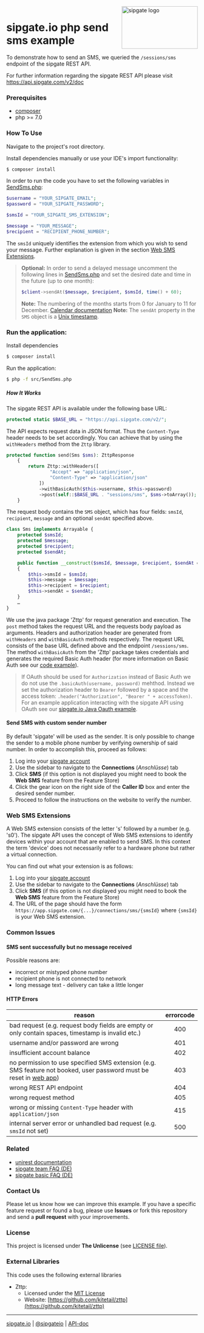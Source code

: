 <img src="https://www.sipgatedesign.com/wp-content/uploads/wort-bildmarke_positiv_2x.jpg" alt="sipgate logo" title="sipgate" align="right" height="112" width="200"/>

# sipgate.io php send sms example

To demonstrate how to send an SMS, we queried the `/sessions/sms` endpoint of the sipgate REST API.

For further information regarding the sipgate REST API please visit https://api.sipgate.com/v2/doc

### Prerequisites

-   [composer](https://getcomposer.org)
-   php >= 7.0

### How To Use

Navigate to the project's root directory.

Install dependencies manually or use your IDE's import functionality:

```bash
$ composer install
```

In order to run the code you have to set the following variables in [SendSms.php](./src/SendSms.php):

```php
$username = "YOUR_SIPGATE_EMAIL";
$password = "YOUR_SIPGATE_PASSWORD";

$smsId = "YOUR_SIPGATE_SMS_EXTENSION";

$message = "YOUR_MESSAGE";
$recipient = "RECIPIENT_PHONE_NUMBER";
```

The `smsId` uniquely identifies the extension from which you wish to send your message. Further explanation is given in the section [Web SMS Extensions](#web-sms-extensions).

> **Optional:**
> In order to send a delayed message uncomment the following lines in [SendSms.php](./src/SendSms.php) and set the desired date and time in the future (up to one month):
>
> ```php
> $client->sendAt($message, $recipient, $smsId, time() + 60);
> ```
>
> **Note:** The numbering of the months starts from 0 for January to 11 for December. [Calendar documentation](https://docs.oracle.com/javase/7/docs/api/java/util/Calendar.html)
> **Note:** The `sendAt` property in the `SMS` object is a [Unix timestamp](https://www.unixtimestamp.com/).

### Run the application:

Install dependencies

```bash
$ composer install
```

Run the application:

```bash
$ php -f src/SendSms.php
```

##### How It Works

The sipgate REST API is available under the following base URL:

```php
protected static $BASE_URL = "https://api.sipgate.com/v2/";
```

The API expects request data in JSON format. Thus the `Content-Type` header needs to be set accordingly. You can achieve that by using the `withHeaders` method from the `Zttp` library.

```php
protected function send(Sms $sms): ZttpResponse
    {
        return Zttp::withHeaders([
                "Accept" => "application/json",
                "Content-Type" => "application/json"
            ])
            ->withBasicAuth($this->username, $this->password)
            ->post(self::$BASE_URL . "sessions/sms", $sms->toArray());
    }
```

The request body contains the `SMS` object, which has four fields: `smsId`, `recipient`, `message` and an optional `sendAt` specified above.

```php
class Sms implements Arrayable {
    protected $smsId;
    protected $message;
    protected $recipient;
    protected $sendAt;

    public function __construct($smsId, $message, $recipient, $sendAt = null)
    {
        $this->smsId = $smsId;
        $this->message = $message;
        $this->recipient = $recipient;
        $this->sendAt = $sendAt;
    }
    …
}
```

We use the java package 'Zttp' for request generation and execution. The `post` method takes the request URL and the requests body payload as arguments. Headers and authorization header  are generated from `withHeaders` and `withBasicAuth` methods respectively. The request URL consists of the base URL defined above and the endpoint `/sessions/sms`. The method `withBasicAuth` from the 'Zttp' package takes credentials and generates the required Basic Auth header (for more information on Basic Auth see our [code example](https://github.com/sipgate-io/sipgateio-basicauth-java)).

> If OAuth should be used for `Authorization` instead of Basic Auth we do not use the `.basicAuth(username, password)` mehthod. Instead we set the authorization header to `Bearer` followed by a space and the access token: `.header("Authorization", "Bearer " + accessToken)`. For an example application interacting with the sipgate API using OAuth see our [sipgate.io Java Oauth example](https://github.com/sipgate-io/sipgateio-oauth-java).

#### Send SMS with custom sender number

By default 'sipgate' will be used as the sender. It is only possible to change the sender to a mobile phone number by verifying ownership of said number. In order to accomplish this, proceed as follows:

1. Log into your [sipgate account](https://app.sipgate.com/connections/sms)
2. Use the sidebar to navigate to the **Connections** (_Anschlüsse_) tab
3. Click **SMS** (if this option is not displayed you might need to book the **Web SMS** feature from the Feature Store)
4. Click the gear icon on the right side of the **Caller ID** box and enter the desired sender number.
5. Proceed to follow the instructions on the website to verify the number.

### Web SMS Extensions

A Web SMS extension consists of the letter 's' followed by a number (e.g. 's0'). The sipgate API uses the concept of Web SMS extensions to identify devices within your account that are enabled to send SMS. In this context the term 'device' does not necessarily refer to a hardware phone but rather a virtual connection.

You can find out what your extension is as follows:

1. Log into your [sipgate account](https://app.sipgate.com/connections/sms)
2. Use the sidebar to navigate to the **Connections** (_Anschlüsse_) tab
3. Click **SMS** (if this option is not displayed you might need to book the **Web SMS** feature from the Feature Store)
4. The URL of the page should have the form `https://app.sipgate.com/{...}/connections/sms/{smsId}` where `{smsId}` is your Web SMS extension.

### Common Issues

#### SMS sent successfully but no message received

Possible reasons are:

- incorrect or mistyped phone number
- recipient phone is not connected to network
- long message text - delivery can take a little longer

#### HTTP Errors

| reason                                                                                                                                              | errorcode |
| --------------------------------------------------------------------------------------------------------------------------------------------------- | :-------: |
| bad request (e.g. request body fields are empty or only contain spaces, timestamp is invalid etc.)                                                  |    400    |
| username and/or password are wrong                                                                                                                  |    401    |
| insufficient account balance                                                                                                                        |    402    |
| no permission to use specified SMS extension (e.g. SMS feature not booked, user password must be reset in [web app](https://app.sipgate.com/login)) |    403    |
| wrong REST API endpoint                                                                                                                             |    404    |
| wrong request method                                                                                                                                |    405    |
| wrong or missing `Content-Type` header with `application/json`                                                                                      |    415    |
| internal server error or unhandled bad request (e.g. `smsId` not set)                                                                               |    500    |

### Related

- [unirest documentation](http://unirest.io/java.html)
- [sipgate team FAQ (DE)](https://teamhelp.sipgate.de/hc/de)
- [sipgate basic FAQ (DE)](https://basicsupport.sipgate.de/hc/de)

### Contact Us

Please let us know how we can improve this example.
If you have a specific feature request or found a bug, please use **Issues** or fork this repository and send a **pull request** with your improvements.

### License

This project is licensed under **The Unlicense** (see [LICENSE file](./LICENSE)).

### External Libraries

This code uses the following external libraries

- Zttp:
  - Licensed under the [MIT License](https://opensource.org/licenses/MIT)
  - Website: [https://github.com/kitetail/zttp](https://github.com/kitetail/zttp)

---

[sipgate.io](https://www.sipgate.io) | [@sipgateio](https://twitter.com/sipgateio) | [API-doc](https://api.sipgate.com/v2/doc)
